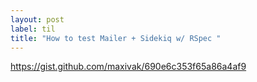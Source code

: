 ```yaml
---
layout: post
label: til
title: "How to test Mailer + Sidekiq w/ RSpec "
---
```


https://gist.github.com/maxivak/690e6c353f65a86a4af9

